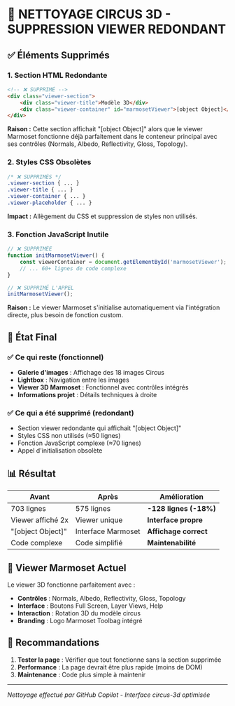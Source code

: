 # 🧹 NETTOYAGE CIRCUS 3D - SUPPRESSION VIEWER REDONDANT

## ✅ Éléments Supprimés

### 1. **Section HTML Redondante**
```html
<!-- ❌ SUPPRIMÉ -->
<div class="viewer-section">
    <div class="viewer-title">Modèle 3D</div>
    <div class="viewer-container" id="marmosetViewer">[object Object]</div>
</div>
```

**Raison :** Cette section affichait "[object Object]" alors que le viewer Marmoset fonctionne déjà parfaitement dans le conteneur principal avec ses contrôles (Normals, Albedo, Reflectivity, Gloss, Topology).

### 2. **Styles CSS Obsolètes**
```css
/* ❌ SUPPRIMÉS */
.viewer-section { ... }
.viewer-title { ... }  
.viewer-container { ... }
.viewer-placeholder { ... }
```

**Impact :** Allègement du CSS et suppression de styles non utilisés.

### 3. **Fonction JavaScript Inutile**
```javascript
// ❌ SUPPRIMÉE
function initMarmosetViewer() {
    const viewerContainer = document.getElementById('marmosetViewer');
    // ... 60+ lignes de code complexe
}

// ❌ SUPPRIMÉ L'APPEL
initMarmosetViewer();
```

**Raison :** Le viewer Marmoset s'initialise automatiquement via l'intégration directe, plus besoin de fonction custom.

## 🎯 État Final

### ✅ **Ce qui reste (fonctionnel)**
- **Galerie d'images** : Affichage des 18 images Circus
- **Lightbox** : Navigation entre les images
- **Viewer 3D Marmoset** : Fonctionnel avec contrôles intégrés
- **Informations projet** : Détails techniques à droite

### ✅ **Ce qui a été supprimé (redondant)**
- Section viewer redondante qui affichait "[object Object]"
- Styles CSS non utilisés (≈50 lignes)
- Fonction JavaScript complexe (≈70 lignes)
- Appel d'initialisation obsolète

## 📊 Résultat

| Avant | Après | Amélioration |
|-------|-------|--------------|
| 703 lignes | 575 lignes | **-128 lignes (-18%)** |
| Viewer affiché 2x | Viewer unique | **Interface propre** |
| "[object Object]" | Interface Marmoset | **Affichage correct** |
| Code complexe | Code simplifié | **Maintenabilité** |

## 🎪 Viewer Marmoset Actuel

Le viewer 3D fonctionne parfaitement avec :
- **Contrôles** : Normals, Albedo, Reflectivity, Gloss, Topology
- **Interface** : Boutons Full Screen, Layer Views, Help
- **Interaction** : Rotation 3D du modèle circus
- **Branding** : Logo Marmoset Toolbag intégré

## 🚀 Recommandations

1. **Tester la page** : Vérifier que tout fonctionne sans la section supprimée
2. **Performance** : La page devrait être plus rapide (moins de DOM)
3. **Maintenance** : Code plus simple à maintenir

---
*Nettoyage effectué par GitHub Copilot - Interface circus-3d optimisée*